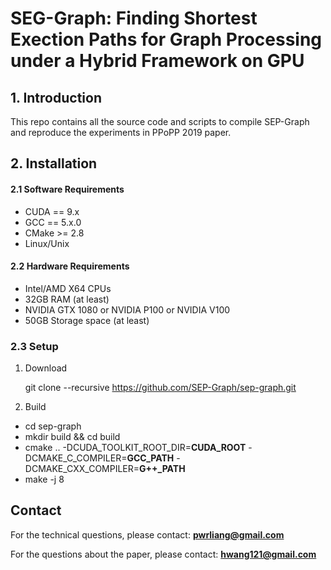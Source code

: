 # SEG-Graph: Finding Shortest Exection Paths for Graph Processing under a Hybrid Framework on GPU #

## 1. Introduction ##
This repo contains all the source code and scripts to compile SEP-Graph and reproduce the experiments in
PPoPP 2019 paper.

## 2. Installation ##

#### 2.1 Software Requirements ####
* CUDA == 9.x
* GCC == 5.x.0
* CMake >= 2.8
* Linux/Unix

#### 2.2 Hardware Requirements ####

* Intel/AMD X64 CPUs
* 32GB RAM (at least)
* NVIDIA GTX 1080 or NVIDIA P100 or NVIDIA V100
* 50GB Storage space (at least)

### 2.3 Setup ###
1. Download

    git clone --recursive https://github.com/SEP-Graph/sep-graph.git
    
2. Build

  - cd sep-graph
  - mkdir build && cd build
  - cmake .. -DCUDA_TOOLKIT_ROOT_DIR=**CUDA_ROOT** -DCMAKE_C_COMPILER=**GCC_PATH** -DCMAKE_CXX_COMPILER=**G++_PATH**
  - make -j 8

## Contact ##

For the technical questions, please contact: **pwrliang@gmail.com**
 
For the questions about the paper, please contact: **hwang121@gmail.com**
